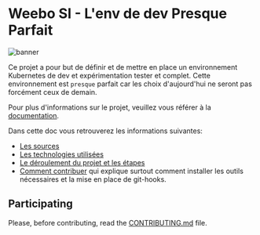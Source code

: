 # Weebo SI - L'env de dev Presque Parfait

![banner](./0.docs/public/banner.png)

Ce projet a pour but de définir et de mettre en place un environnement Kubernetes de dev et expérimentation tester et complet. Cette environnement est `presque` parfait car les choix d'aujourd'hui ne seront pas forcément ceux de demain.

Pour plus d'informations sur le projet, veuillez vous référer à la [documentation](https://batleforc.github.io/weebo-si/?utm_source=github&utm_medium=readme&utm_campaign=weebo-si).

Dans cette doc vous retrouverez les informations suivantes:

- [Les sources](https://batleforc.github.io/weebo-si/0.introduction/sources.html?utm_source=github&utm_medium=readme&utm_campaign=weebo-si)
- [Les technologies utilisées](https://batleforc.github.io/weebo-si/0.introduction/home.html#technologies-utilisees?utm_source=github&utm_medium=readme&utm_campaign=weebo-si)
- [Le déroulement du projet et les étapes](https://batleforc.github.io/weebo-si/0.introduction/etape.html?utm_source=github&utm_medium=readme&utm_campaign=weebo-si)
- [Comment contribuer](https://batleforc.github.io/weebo-si/0.introduction/contributing.html?utm_source=github&utm_medium=readme&utm_campaign=weebo-si) qui explique surtout comment installer les outils nécessaires et la mise en place de git-hooks.

## Participating

Please, before contributing, read the [CONTRIBUTING.md](CONTRIBUTING.md) file.

